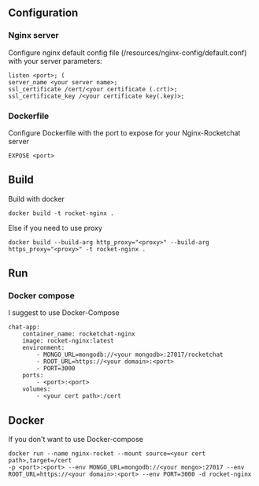 ## Configuration

### Nginx server
Configure nginx default config file (/resources/nginx-config/default.conf) with your server parameters:

    listen <port>; (
    server_name <your server name>;
    ssl_certificate /cert/<your certificate (.crt)>;
    ssl_certificate_key /<your certificate key(.key)>;

### Dockerfile
Configure Dockerfile with the port to expose for your Nginx-Rocketchat server

    EXPOSE <port>
    
## Build

Build with docker

    docker build -t rocket-nginx .

Else if you need to use proxy

	docker build --build-arg http_proxy="<proxy>" --build-arg https_proxy="<proxy>" -t rocket-nginx .

## Run

### Docker compose
I suggest to use Docker-Compose

    chat-app:
        container_name: rocketchat-nginx
        image: rocket-nginx:latest
        environment:
            - MONGO_URL=mongodb://<your mongodb>:27017/rocketchat
            - ROOT_URL=https://<your domain>:<port>
            - PORT=3000
        ports:
            - <port>:<port>     
        volumes:
            - <your cert path>:/cert


## Docker
If you don't want to use Docker-compose
	
	docker run --name nginx-rocket --mount source=<your cert path>,target=/cert
	-p <port>:<port> --env MONGO_URL=mongodb://<your mongo>:27017 --env ROOT_URL=https://<your domain>:<port> --env PORT=3000 -d rocket-nginx


